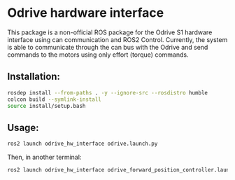 # Odrive hardware interface

This package is a non-official ROS package for the Odrive S1 hardware interface using can communication and ROS2 Control. Currently, the system is able to communicate through the can bus with the Odrive and send commands to the motors using only effort (torque) commands.

## Installation:

```bash
rosdep install --from-paths . -y --ignore-src --rosdistro humble
colcon build --symlink-install
source install/setup.bash
```

## Usage:

```bash
ros2 launch odrive_hw_interface odrive.launch.py
```

Then, in another terminal:

```bash
ros2 launch odrive_hw_interface odrive_forward_position_controller.launch.py
```
